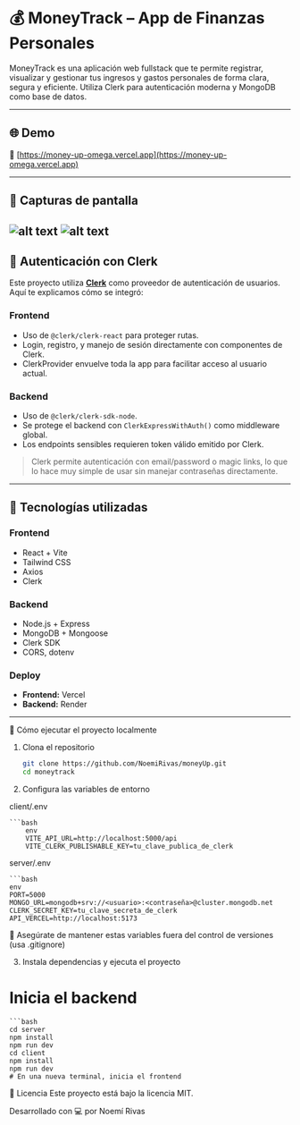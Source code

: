 # 💰 MoneyTrack – App de Finanzas Personales

MoneyTrack es una aplicación web fullstack que te permite registrar, visualizar y gestionar tus ingresos y gastos personales de forma clara, segura y eficiente. Utiliza Clerk para autenticación moderna y MongoDB como base de datos.

---

## 🌐 Demo

🔗 [https://money-up-omega.vercel.app](https://money-up-omega.vercel.app)

---

## 📸 Capturas de pantalla


![alt text](<Captura de pantalla 2025-05-20 175911.png>) ![alt text](<Captura de pantalla 2025-05-20 175944-1.png>)
---

## 🔐 Autenticación con Clerk

Este proyecto utiliza **[Clerk](https://clerk.com/)** como proveedor de autenticación de usuarios. Aquí te explicamos cómo se integró:

### Frontend
- Uso de `@clerk/clerk-react` para proteger rutas.
- Login, registro, y manejo de sesión directamente con componentes de Clerk.
- ClerkProvider envuelve toda la app para facilitar acceso al usuario actual.

### Backend
- Uso de `@clerk/clerk-sdk-node`.
- Se protege el backend con `ClerkExpressWithAuth()` como middleware global.
- Los endpoints sensibles requieren token válido emitido por Clerk.

> Clerk permite autenticación con email/password o magic links, lo que lo hace muy simple de usar sin manejar contraseñas directamente.

---

## 🧩 Tecnologías utilizadas

### Frontend
- React + Vite
- Tailwind CSS
- Axios
- Clerk

### Backend
- Node.js + Express
- MongoDB + Mongoose
- Clerk SDK
- CORS, dotenv

### Deploy
- **Frontend:** Vercel
- **Backend:** Render

---

🚀 Cómo ejecutar el proyecto localmente
1. Clona el repositorio
    ````bash 
    git clone https://github.com/NoemiRivas/moneyUp.git
    cd moneytrack

2. Configura las variables de entorno

client/.env

    ```bash
        env
        VITE_API_URL=http://localhost:5000/api
        VITE_CLERK_PUBLISHABLE_KEY=tu_clave_publica_de_clerk
server/.env

    ```bash
    env
    PORT=5000
    MONGO_URL=mongodb+srv://<usuario>:<contraseña>@cluster.mongodb.net
    CLERK_SECRET_KEY=tu_clave_secreta_de_clerk
    API_VERCEL=http://localhost:5173

🔐 Asegúrate de mantener estas variables fuera del control de versiones (usa .gitignore)

3. Instala dependencias y ejecuta el proyecto

# Inicia el backend
    ```bash
    cd server
    npm install
    npm run dev
    cd client
    npm install
    npm run dev
    # En una nueva terminal, inicia el frontend




📝 Licencia
Este proyecto está bajo la licencia MIT.

Desarrollado con 💻 por Noemí Rivas
